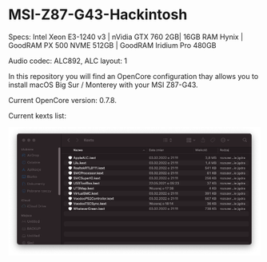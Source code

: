 # MSI-Z87-G43-Hackintosh

Specs: Intel Xeon E3-1240 v3 | nVidia GTX 760 2GB| 16GB RAM Hynix | GoodRAM PX 500 NVME 512GB | GoodRAM Iridium Pro 480GB

Audio codec: ALC892, ALC layout: 1

In this repository you will find an OpenCore configuration thay allows you to install macOS Big Sur / Monterey with your MSI Z87-G43.

Current OpenCore version: 0.7.8.

Current kexts list:

![alt text](https://github.com/razor1995/MSI-Z87-G43-Hackintosh/blob/main/Zrzut%20ekranu%202022-02-11%20o%2010.53.58.png)
